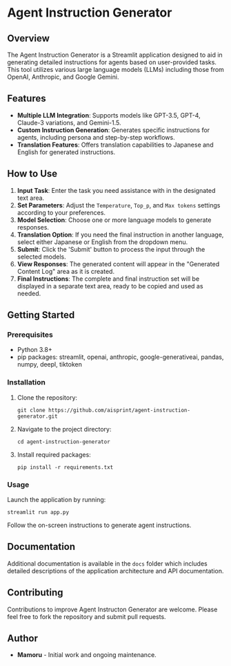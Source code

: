 # Agent Instruction Generator

## Overview

The Agent Instruction Generator is a Streamlit application designed to aid in generating detailed instructions for agents based on user-provided tasks. This tool utilizes various large language models (LLMs) including those from OpenAI, Anthropic, and Google Gemini.

## Features

- **Multiple LLM Integration**: Supports models like GPT-3.5, GPT-4, Claude-3 variations, and Gemini-1.5.
- **Custom Instruction Generation**: Generates specific instructions for agents, including persona and step-by-step workflows.
- **Translation Features**: Offers translation capabilities to Japanese and English for generated instructions.

## How to Use

1. **Input Task**: Enter the task you need assistance with in the designated text area.
2. **Set Parameters**: Adjust the `Temperature`, `Top_p`, and `Max tokens` settings according to your preferences.
3. **Model Selection**: Choose one or more language models to generate responses.
4. **Translation Option**: If you need the final instruction in another language, select either Japanese or English from the dropdown menu.
5. **Submit**: Click the 'Submit' button to process the input through the selected models.
6. **View Responses**: The generated content will appear in the "Generated Content Log" area as it is created.
7. **Final Instructions**: The complete and final instruction set will be displayed in a separate text area, ready to be copied and used as needed.

## Getting Started

### Prerequisites

- Python 3.8+
- pip packages: streamlit, openai, anthropic, google-generativeai, pandas, numpy, deepl, tiktoken

### Installation

1. Clone the repository:
   ```
   git clone https://github.com/aisprint/agent-instruction-generator.git
   ```
2. Navigate to the project directory:
   ```
   cd agent-instruction-generator
   ```
3. Install required packages:
   ```
   pip install -r requirements.txt
   ```

### Usage

Launch the application by running:
```
streamlit run app.py
```
Follow the on-screen instructions to generate agent instructions.

## Documentation

Additional documentation is available in the `docs` folder which includes detailed descriptions of the application architecture and API documentation.

## Contributing

Contributions to improve Agent Instructon Generator are welcome. Please feel free to fork the repository and submit pull requests.

## Author

- **Mamoru** - Initial work and ongoing maintenance.

